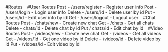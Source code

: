 #Routes
``
``
#User Routes
Post - /users/register - Register user info 
Post - /users/login - Login user info 
Delete - /users/id - Delete user by id
Put - /users/id - Edit user info by id
Get - /users/logout - Logout user
``
``
#Chat Routes 
Post - /chats/new - Create new chat 
Get - /chats - Get all chats 
Delete - chats/id - Delete chat by id
Put / chats/id - Edit chat by id 
``
``
#Video Routes
Post - /videos/new - Create new chat
Get - /videos - Get all videos 
Get - /videos/id - Get one video by id 
Delete - /videos/id - Delete video by id
Put - /vidoes/id - Edit video by id 
